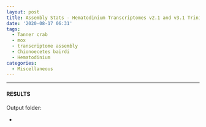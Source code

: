 ```yaml
---
layout: post
title: Assembly Stats - Hematodinium Transcriptomes v2.1 and v3.1 Trinity Stats on Mox
date: '2020-08-17 06:31'
tags:
  - Tanner crab
  - mox
  - transcriptome assembly
  - Chionoecetes bairdi
  - Hematodinium
categories:
  - Miscellaneous
---
```




---

#### RESULTS

Output folder:

- []()
